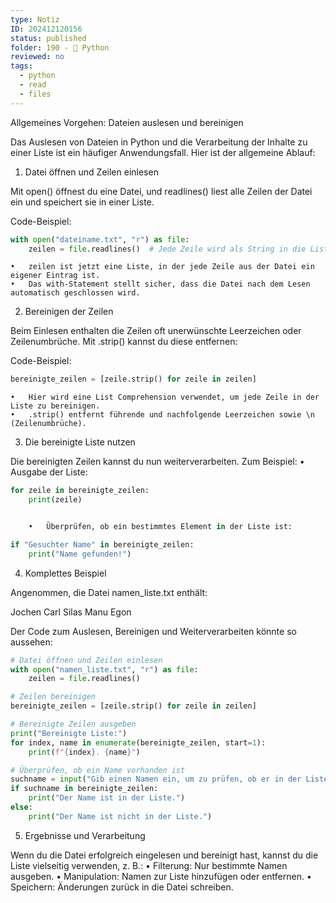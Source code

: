 ```yaml
---
type: Notiz
ID: 202412120156
status: published
folder: 190 - 🐍 Python
reviewed: no
tags:
  - python
  - read
  - files
---
```


Allgemeines Vorgehen: Dateien auslesen und bereinigen

Das Auslesen von Dateien in Python und die Verarbeitung der Inhalte zu einer Liste ist ein häufiger Anwendungsfall. Hier ist der allgemeine Ablauf:

1. Datei öffnen und Zeilen einlesen

Mit open() öffnest du eine Datei, und readlines() liest alle Zeilen der Datei ein und speichert sie in einer Liste.

Code-Beispiel:
```python
with open("dateiname.txt", "r") as file:
    zeilen = file.readlines()  # Jede Zeile wird als String in die Liste geschrieben
```
	•	zeilen ist jetzt eine Liste, in der jede Zeile aus der Datei ein eigener Eintrag ist.
	•	Das with-Statement stellt sicher, dass die Datei nach dem Lesen automatisch geschlossen wird.

2. Bereinigen der Zeilen

Beim Einlesen enthalten die Zeilen oft unerwünschte Leerzeichen oder Zeilenumbrüche.
Mit .strip() kannst du diese entfernen:

Code-Beispiel:
```python
bereinigte_zeilen = [zeile.strip() for zeile in zeilen]
```

	•	Hier wird eine List Comprehension verwendet, um jede Zeile in der Liste zu bereinigen.
	•	.strip() entfernt führende und nachfolgende Leerzeichen sowie \n (Zeilenumbrüche).

3. Die bereinigte Liste nutzen

Die bereinigten Zeilen kannst du nun weiterverarbeiten. Zum Beispiel:
	•	Ausgabe der Liste:
```python
for zeile in bereinigte_zeilen:
    print(zeile)


	•	Überprüfen, ob ein bestimmtes Element in der Liste ist:

if "Gesuchter Name" in bereinigte_zeilen:
    print("Name gefunden!")

````


4. Komplettes Beispiel

Angenommen, die Datei namen_liste.txt enthält:

Jochen
Carl
Silas
Manu
Egon

Der Code zum Auslesen, Bereinigen und Weiterverarbeiten könnte so aussehen:
```python
# Datei öffnen und Zeilen einlesen
with open("namen_liste.txt", "r") as file:
    zeilen = file.readlines()

# Zeilen bereinigen
bereinigte_zeilen = [zeile.strip() for zeile in zeilen]

# Bereinigte Zeilen ausgeben
print("Bereinigte Liste:")
for index, name in enumerate(bereinigte_zeilen, start=1):
    print(f"{index}. {name}")

# Überprüfen, ob ein Name vorhanden ist
suchname = input("Gib einen Namen ein, um zu prüfen, ob er in der Liste ist: ")
if suchname in bereinigte_zeilen:
    print("Der Name ist in der Liste.")
else:
    print("Der Name ist nicht in der Liste.")
````

5. Ergebnisse und Verarbeitung

Wenn du die Datei erfolgreich eingelesen und bereinigt hast, kannst du die Liste vielseitig verwenden, z. B.:
	•	Filterung: Nur bestimmte Namen ausgeben.
	•	Manipulation: Namen zur Liste hinzufügen oder entfernen.
	•	Speichern: Änderungen zurück in die Datei schreiben.


